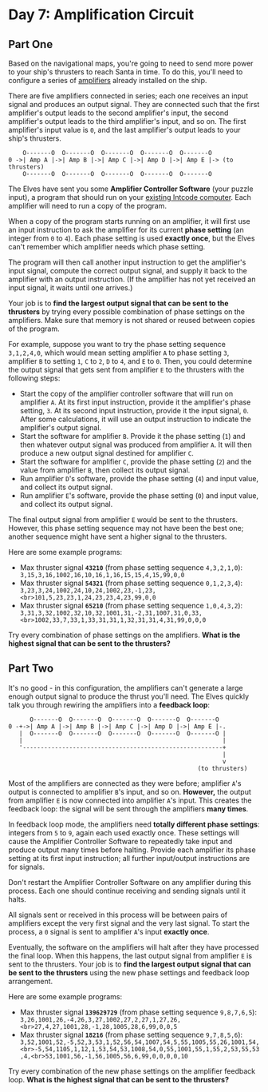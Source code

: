 # Day 7: Amplification Circuit

## Part One

Based on the navigational maps, you're going to need to send more power to your ship's thrusters to reach Santa in time. To do this, you'll need to configure a series of [amplifiers](https://en.wikipedia.org/wiki/Amplifier) already installed on the ship.

There are five <span title="As you can see, I know exactly how rockets work.">amplifiers connected in series</span>; each one receives an input signal and produces an output signal.  They are connected such that the first amplifier's output leads to the second amplifier's input, the second amplifier's output leads to the third amplifier's input, and so on.  The first amplifier's input value is `0`, and the last amplifier's output leads to your ship's thrusters.
```
    O-------O  O-------O  O-------O  O-------O  O-------O
0 ->| Amp A |->| Amp B |->| Amp C |->| Amp D |->| Amp E |-> (to thrusters)
    O-------O  O-------O  O-------O  O-------O  O-------O
```

The Elves have sent you some **Amplifier Controller Software** (your puzzle input), a program that should run on your [existing Intcode computer](../day-5). Each amplifier will need to run a copy of the program.

When a copy of the program starts running on an amplifier, it will first use an input instruction to ask the amplifier for its current **phase setting** (an integer from `0` to `4`). Each phase setting is used **exactly once**, but the Elves can't remember which amplifier needs which phase setting.

The program will then call another input instruction to get the amplifier's input signal, compute the correct output signal, and supply it back to the amplifier with an output instruction. (If the amplifier has not yet received an input signal, it waits until one arrives.)

Your job is to **find the largest output signal that can be sent to the thrusters** by trying every possible combination of phase settings on the amplifiers. Make sure that memory is not shared or reused between copies of the program.

For example, suppose you want to try the phase setting sequence `3,1,2,4,0`, which would mean setting amplifier `A` to phase setting `3`, amplifier `B` to setting `1`, `C` to `2`, `D` to `4`, and `E` to `0`. Then, you could determine the output signal that gets sent from amplifier `E` to the thrusters with the following steps:

* Start the copy of the amplifier controller software that will run on amplifier `A`. At its first input instruction, provide it the amplifier's phase setting, `3`.  At its second input instruction, provide it the input signal, `0`.  After some calculations, it will use an output instruction to indicate the amplifier's output signal.
* Start the software for amplifier `B`. Provide it the phase setting (`1`) and then whatever output signal was produced from amplifier `A`. It will then produce a new output signal destined for amplifier `C`.
* Start the software for amplifier `C`, provide the phase setting (`2`) and the value from amplifier `B`, then collect its output signal.
* Run amplifier `D`'s software, provide the phase setting (`4`) and input value, and collect its output signal.
* Run amplifier `E`'s software, provide the phase setting (`0`) and input value, and collect its output signal.

The final output signal from amplifier `E` would be sent to the thrusters. However, this phase setting sequence may not have been the best one; another sequence might have sent a higher signal to the thrusters.

Here are some example programs:

* Max thruster signal **`43210`** (from phase setting sequence `4,3,2,1,0`):```
3,15,3,16,1002,16,10,16,1,16,15,15,4,15,99,0,0```
* Max thruster signal **`54321`** (from phase setting sequence `0,1,2,3,4`):```
3,23,3,24,1002,24,10,24,1002,23,-1,23,<br>101,5,23,23,1,24,23,23,4,23,99,0,0```
* Max thruster signal **`65210`** (from phase setting sequence `1,0,4,3,2`):```
3,31,3,32,1002,32,10,32,1001,31,-2,31,1007,31,0,33,<br>1002,33,7,33,1,33,31,31,1,32,31,31,4,31,99,0,0,0```

Try every combination of phase settings on the amplifiers.  **What is the highest signal that can be sent to the thrusters?**

## Part Two

It's no good - in this configuration, the amplifiers can't generate a large enough output signal to produce the thrust you'll need.  The Elves quickly talk you through rewiring the amplifiers into a **feedback loop**:
```
      O-------O  O-------O  O-------O  O-------O  O-------O
0 -+->| Amp A |->| Amp B |->| Amp C |->| Amp D |->| Amp E |-.
   |  O-------O  O-------O  O-------O  O-------O  O-------O |
   |                                                        |
   '--------------------------------------------------------+
                                                            |
                                                            v
                                                     (to thrusters)
```

Most of the amplifiers are connected as they were before; amplifier `A`'s output is connected to amplifier `B`'s input, and so on. **However,** the output from amplifier `E` is now connected into amplifier `A`'s input. This creates the feedback loop: the signal will be sent through the amplifiers **many times**.

In feedback loop mode, the amplifiers need **totally different phase settings**: integers from `5` to `9`, again each used exactly once. These settings will cause the Amplifier Controller Software to repeatedly take input and produce output many times before halting. Provide each amplifier its phase setting at its first input instruction; all further input/output instructions are for signals.

Don't restart the Amplifier Controller Software on any amplifier during this process. Each one should continue receiving and sending signals until it halts.

All signals sent or received in this process will be between pairs of amplifiers except the very first signal and the very last signal. To start the process, a `0` signal is sent to amplifier `A`'s input **exactly once**.

Eventually, the software on the amplifiers will halt after they have processed the final loop. When this happens, the last output signal from amplifier `E` is sent to the thrusters. Your job is to **find the largest output signal that can be sent to the thrusters** using the new phase settings and feedback loop arrangement.

Here are some example programs:

* Max thruster signal **`139629729`** (from phase setting sequence `9,8,7,6,5`):```
3,26,1001,26,-4,26,3,27,1002,27,2,27,1,27,26,<br>27,4,27,1001,28,-1,28,1005,28,6,99,0,0,5```
* Max thruster signal **`18216`** (from phase setting sequence `9,7,8,5,6`):```
3,52,1001,52,-5,52,3,53,1,52,56,54,1007,54,5,55,1005,55,26,1001,54,<br>-5,54,1105,1,12,1,53,54,53,1008,54,0,55,1001,55,1,55,2,53,55,53,4,<br>53,1001,56,-1,56,1005,56,6,99,0,0,0,0,10```

Try every combination of the new phase settings on the amplifier feedback loop.  **What is the highest signal that can be sent to the thrusters?**